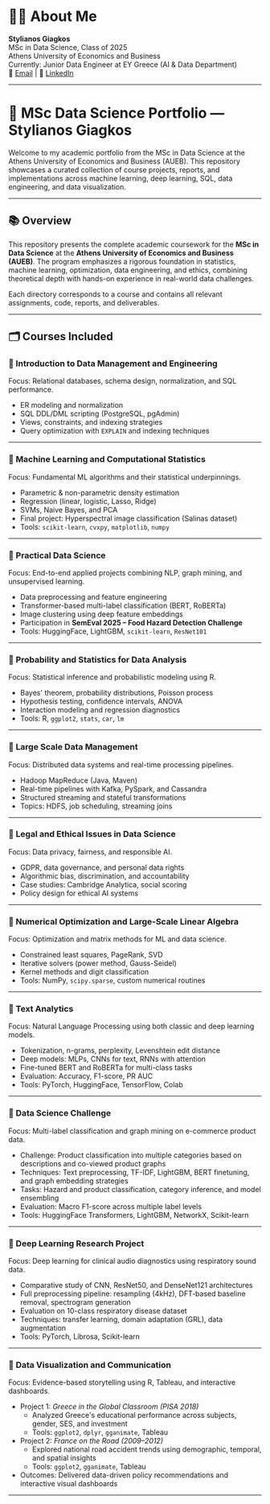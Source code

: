 # 👨‍🎓 About Me
**Stylianos Giagkos**  
MSc in Data Science, Class of 2025  
Athens University of Economics and Business  
Currently: Junior Data Engineer at EY Greece (AI & Data Department)  
📧 [Email](mailto:steliosgiagkos@outlook.com) | 🔗 [LinkedIn](https://linkedin.com/in/steliosgiagkos)

---

# 📂 MSc Data Science Portfolio — Stylianos Giagkos

Welcome to my academic portfolio from the MSc in Data Science at the Athens University of Economics and Business (AUEB). This repository showcases a curated collection of course projects, reports, and implementations across machine learning, deep learning, SQL, data engineering, and data visualization.

---

## 📚 Overview

This repository presents the complete academic coursework for the **MSc in Data Science** at the **Athens University of Economics and Business (AUEB)**. The program emphasizes a rigorous foundation in statistics, machine learning, optimization, data engineering, and ethics, combining theoretical depth with hands-on experience in real-world data challenges.

Each directory corresponds to a course and contains all relevant assignments, code, reports, and deliverables.

---

## 🗂️ Courses Included

### 📌 Introduction to Data Management and Engineering  
Focus: Relational databases, schema design, normalization, and SQL performance.  
- ER modeling and normalization  
- SQL DDL/DML scripting (PostgreSQL, pgAdmin)  
- Views, constraints, and indexing strategies  
- Query optimization with `EXPLAIN` and indexing techniques

---

### 📌 Machine Learning and Computational Statistics  
Focus: Fundamental ML algorithms and their statistical underpinnings.  
- Parametric & non-parametric density estimation  
- Regression (linear, logistic, Lasso, Ridge)  
- SVMs, Naive Bayes, and PCA  
- Final project: Hyperspectral image classification (Salinas dataset)  
- Tools: `scikit-learn`, `cvxpy`, `matplotlib`, `numpy`

---

### 📌 Practical Data Science  
Focus: End-to-end applied projects combining NLP, graph mining, and unsupervised learning.  
- Data preprocessing and feature engineering  
- Transformer-based multi-label classification (BERT, RoBERTa)  
- Image clustering using deep feature embeddings  
- Participation in **SemEval 2025 – Food Hazard Detection Challenge**  
- Tools: HuggingFace, LightGBM, `scikit-learn`, `ResNet101`

---

### 📌 Probability and Statistics for Data Analysis  
Focus: Statistical inference and probabilistic modeling using R.  
- Bayes' theorem, probability distributions, Poisson process  
- Hypothesis testing, confidence intervals, ANOVA  
- Interaction modeling and regression diagnostics  
- Tools: R, `ggplot2`, `stats`, `car`, `lm`

---

### 📌 Large Scale Data Management  
Focus: Distributed data systems and real-time processing pipelines.  
- Hadoop MapReduce (Java, Maven)  
- Real-time pipelines with Kafka, PySpark, and Cassandra  
- Structured streaming and stateful transformations  
- Topics: HDFS, job scheduling, streaming joins

---

### 📌 Legal and Ethical Issues in Data Science  
Focus: Data privacy, fairness, and responsible AI.  
- GDPR, data governance, and personal data rights  
- Algorithmic bias, discrimination, and accountability  
- Case studies: Cambridge Analytica, social scoring  
- Policy design for ethical AI systems

---

### 📌 Numerical Optimization and Large-Scale Linear Algebra  
Focus: Optimization and matrix methods for ML and data science.  
- Constrained least squares, PageRank, SVD  
- Iterative solvers (power method, Gauss-Seidel)  
- Kernel methods and digit classification  
- Tools: NumPy, `scipy.sparse`, custom numerical routines

---

### 📌 Text Analytics  
Focus: Natural Language Processing using both classic and deep learning models.  
- Tokenization, n-grams, perplexity, Levenshtein edit distance  
- Deep models: MLPs, CNNs for text, RNNs with attention  
- Fine-tuned BERT and RoBERTa for multi-class tasks  
- Evaluation: Accuracy, F1-score, PR AUC  
- Tools: PyTorch, HuggingFace, TensorFlow, Colab

---

### 📌 Data Science Challenge  
Focus: Multi-label classification and graph mining on e-commerce product data.  
- Challenge: Product classification into multiple categories based on descriptions and co-viewed product graphs  
- Techniques: Text preprocessing, TF-IDF, LightGBM, BERT finetuning, and graph embedding strategies  
- Tasks: Hazard and product classification, category inference, and model ensembling  
- Evaluation: Macro F1-score across multiple label levels  
- Tools: HuggingFace Transformers, LightGBM, NetworkX, Scikit-learn

---

### 📌 Deep Learning Research Project  
Focus: Deep learning for clinical audio diagnostics using respiratory sound data.  
- Comparative study of CNN, ResNet50, and DenseNet121 architectures  
- Full preprocessing pipeline: resampling (4kHz), DFT-based baseline removal, spectrogram generation  
- Evaluation on 10-class respiratory disease dataset  
- Techniques: transfer learning, domain adaptation (GRL), data augmentation  
- Tools: PyTorch, Librosa, Scikit-learn  

---

### 📌 Data Visualization and Communication  
Focus: Evidence-based storytelling using R, Tableau, and interactive dashboards.  
- Project 1: *Greece in the Global Classroom (PISA 2018)*  
  - Analyzed Greece's educational performance across subjects, gender, SES, and investment  
  - Tools: `ggplot2`, `dplyr`, `gganimate`, Tableau  
- Project 2: *France on the Road (2009–2012)*  
  - Explored national road accident trends using demographic, temporal, and spatial insights  
  - Tools: `ggplot2`, `gganimate`, Tableau  
- Outcomes: Delivered data-driven policy recommendations and interactive visual dashboards

---


